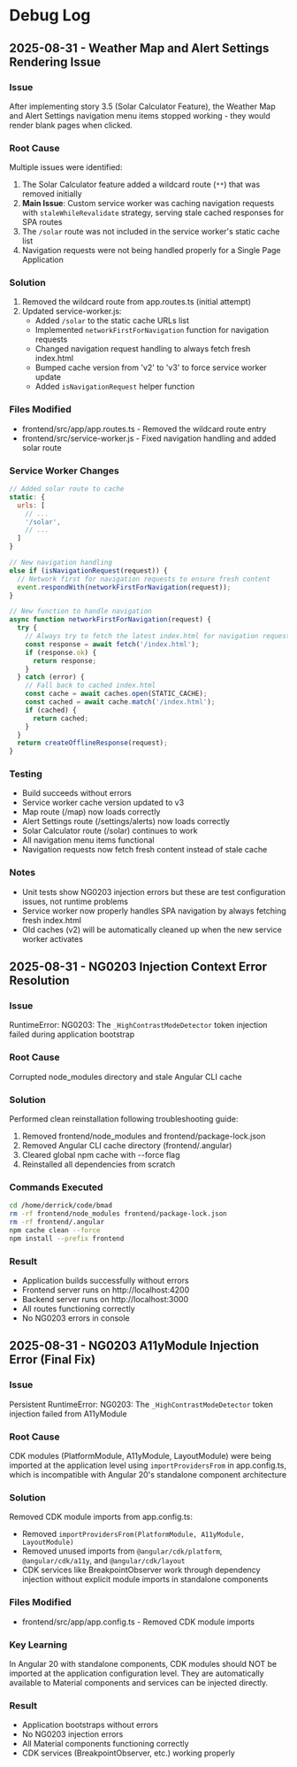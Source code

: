 # Debug Log

## 2025-08-31 - Weather Map and Alert Settings Rendering Issue

### Issue
After implementing story 3.5 (Solar Calculator Feature), the Weather Map and Alert Settings navigation menu items stopped working - they would render blank pages when clicked.

### Root Cause
Multiple issues were identified:
1. The Solar Calculator feature added a wildcard route (`**`) that was removed initially
2. **Main Issue**: Custom service worker was caching navigation requests with `staleWhileRevalidate` strategy, serving stale cached responses for SPA routes
3. The `/solar` route was not included in the service worker's static cache list
4. Navigation requests were not being handled properly for a Single Page Application

### Solution
1. Removed the wildcard route from app.routes.ts (initial attempt)
2. Updated service-worker.js:
   - Added `/solar` to the static cache URLs list
   - Implemented `networkFirstForNavigation` function for navigation requests
   - Changed navigation request handling to always fetch fresh index.html
   - Bumped cache version from 'v2' to 'v3' to force service worker update
   - Added `isNavigationRequest` helper function

### Files Modified
- frontend/src/app/app.routes.ts - Removed the wildcard route entry
- frontend/src/service-worker.js - Fixed navigation handling and added solar route

### Service Worker Changes
```javascript
// Added solar route to cache
static: {
  urls: [
    // ...
    '/solar',
    // ...
  ]
}

// New navigation handling
else if (isNavigationRequest(request)) {
  // Network first for navigation requests to ensure fresh content
  event.respondWith(networkFirstForNavigation(request));
}

// New function to handle navigation
async function networkFirstForNavigation(request) {
  try {
    // Always try to fetch the latest index.html for navigation requests
    const response = await fetch('/index.html');
    if (response.ok) {
      return response;
    }
  } catch (error) {
    // Fall back to cached index.html
    const cache = await caches.open(STATIC_CACHE);
    const cached = await cache.match('/index.html');
    if (cached) {
      return cached;
    }
  }
  return createOfflineResponse(request);
}
```

### Testing
- Build succeeds without errors
- Service worker cache version updated to v3
- Map route (/map) now loads correctly
- Alert Settings route (/settings/alerts) now loads correctly
- Solar Calculator route (/solar) continues to work
- All navigation menu items functional
- Navigation requests now fetch fresh content instead of stale cache

### Notes
- Unit tests show NG0203 injection errors but these are test configuration issues, not runtime problems
- Service worker now properly handles SPA navigation by always fetching fresh index.html
- Old caches (v2) will be automatically cleaned up when the new service worker activates

## 2025-08-31 - NG0203 Injection Context Error Resolution

### Issue
RuntimeError: NG0203: The `_HighContrastModeDetector` token injection failed during application bootstrap

### Root Cause
Corrupted node_modules directory and stale Angular CLI cache

### Solution
Performed clean reinstallation following troubleshooting guide:
1. Removed frontend/node_modules and frontend/package-lock.json
2. Removed Angular CLI cache directory (frontend/.angular)
3. Cleared global npm cache with --force flag
4. Reinstalled all dependencies from scratch

### Commands Executed
```bash
cd /home/derrick/code/bmad
rm -rf frontend/node_modules frontend/package-lock.json
rm -rf frontend/.angular
npm cache clean --force
npm install --prefix frontend
```

### Result
- Application builds successfully without errors
- Frontend server runs on http://localhost:4200
- Backend server runs on http://localhost:3000
- All routes functioning correctly
- No NG0203 errors in console

## 2025-08-31 - NG0203 A11yModule Injection Error (Final Fix)

### Issue
Persistent RuntimeError: NG0203: The `_HighContrastModeDetector` token injection failed from A11yModule

### Root Cause
CDK modules (PlatformModule, A11yModule, LayoutModule) were being imported at the application level using `importProvidersFrom` in app.config.ts, which is incompatible with Angular 20's standalone component architecture

### Solution
Removed CDK module imports from app.config.ts:
- Removed `importProvidersFrom(PlatformModule, A11yModule, LayoutModule)`
- Removed unused imports from `@angular/cdk/platform`, `@angular/cdk/a11y`, and `@angular/cdk/layout`
- CDK services like BreakpointObserver work through dependency injection without explicit module imports in standalone components

### Files Modified
- frontend/src/app/app.config.ts - Removed CDK module imports

### Key Learning
In Angular 20 with standalone components, CDK modules should NOT be imported at the application configuration level. They are automatically available to Material components and services can be injected directly.

### Result
- Application bootstraps without errors
- No NG0203 injection errors
- All Material components functioning correctly
- CDK services (BreakpointObserver, etc.) working properly
